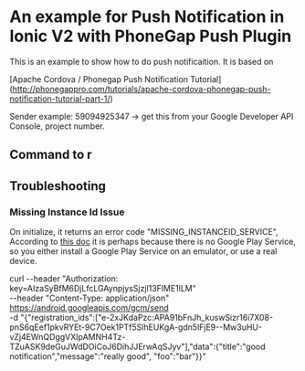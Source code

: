 
# An example for Push Notification in Ionic V2 with PhoneGap Push Plugin

This is an example to show how to do push notificaition. It is based on

[Apache Cordova / Phonegap Push Notification Tutorial]
(http://phonegappro.com/tutorials/apache-cordova-phonegap-push-notification-tutorial-part-1/)

Sender example: 59094925347 -> get this from your Google Developer 
API Console, project number.


## Command to r

## Troubleshooting

###  Missing Instance Id Issue

On initialize, it returns an error code "MISSING_INSTANCEID_SERVICE",
According to [this doc](https://developers.google.com/instance-id/guides/android-implementation#get_an_instance_id)
it is perhaps because there is no Google Play Service, so you either 
install a Google Play Service on an emulator, or use a real device.


curl --header "Authorization: key=AIzaSyBfM6DjLfcLGAynpjysSjzjl13FlME1lLM" \
--header "Content-Type: application/json" https://android.googleapis.com/gcm/send \
-d "{\"registration_ids\":[\"e-2xJKdaPzc:APA91bFnJh_kuswSizr16i7X08-pnS6qEef1pkvRYEt-9C7Oek1PTf5SlhEUKgA-gdn5lFjE9--Mw3uHU-vZj4EWnQDggVXIpAMNH4Tz-TZuASK9deGuJWdDOiCoJ6DihJJErwAqSJyv\"],\"data\":{\"title\":\"good notification\",\"message\":\"really good\", \"foo\":\"bar\"}}"
